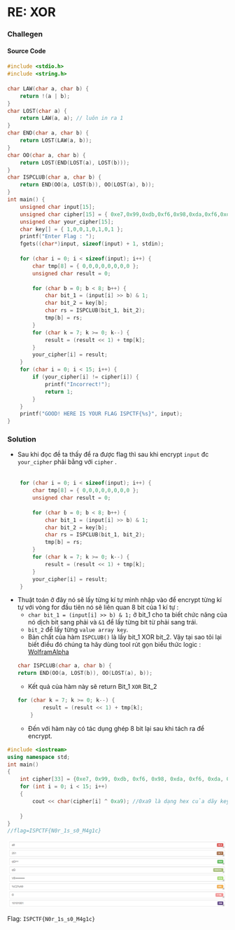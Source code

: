 # RE: XOR

### Challegen

#### Source Code

```c++
#include <stdio.h>
#include <string.h>

char LAW(char a, char b) {
    return !(a | b); 
}
char LOST(char a) {
    return LAW(a, a); // luôn in ra 1
}
char END(char a, char b) {
    return LOST(LAW(a, b));
}
char OO(char a, char b) {
    return LOST(END(LOST(a), LOST(b)));
}
char ISPCLUB(char a, char b) {
    return END(OO(a, LOST(b)), OO(LOST(a), b));
}
int main() {
    unsigned char input[15];
    unsigned char cipher[15] = { 0xe7,0x99,0xdb,0xf6,0x98,0xda,0xf6,0xda,0x99,0xf6,0xe4,0x9d,0xce,0x98,0xca };
    unsigned char your_cipher[15];
    char key[] = { 1,0,0,1,0,1,0,1 };
    printf("Enter Flag : ");
    fgets((char*)input, sizeof(input) + 1, stdin);

    for (char i = 0; i < sizeof(input); i++) {
        char tmp[8] = { 0,0,0,0,0,0,0,0 };
        unsigned char result = 0;

        for (char b = 0; b < 8; b++) {
            char bit_1 = (input[i] >> b) & 1;
            char bit_2 = key[b];
            char rs = ISPCLUB(bit_1, bit_2);
            tmp[b] = rs;
        }
        for (char k = 7; k >= 0; k--) {
            result = (result << 1) + tmp[k];
        }
        your_cipher[i] = result;
    }
    for (char i = 0; i < 15; i++) {
        if (your_cipher[i] != cipher[i]) {
            printf("Incorrect!");
            return 1;
        }
    }
    printf("GOOD! HERE IS YOUR FLAG ISPCTF{%s}", input);
}
```

### Solution

- Sau khi đọc đề ta thấy để ra được flag thì sau khi encrypt `input` đc `your_cipher` phải bằng với `cipher` .

```c++

    for (char i = 0; i < sizeof(input); i++) {
        char tmp[8] = { 0,0,0,0,0,0,0,0 };
        unsigned char result = 0;

        for (char b = 0; b < 8; b++) {
            char bit_1 = (input[i] >> b) & 1;
            char bit_2 = key[b];
            char rs = ISPCLUB(bit_1, bit_2);
            tmp[b] = rs;
        }
        for (char k = 7; k >= 0; k--) {
            result = (result << 1) + tmp[k];
        }
        your_cipher[i] = result;
    }
```

- Thuật toán ở đây nó sẽ lấy từng kí tự mình nhập vào để encrypt
từng kí tự với vòng for đầu tiên nó sẽ liên quan 8 bit của 1 kí tự :
    +  `char bit_1 = (input[i] >> b) & 1;` ở bit_1 cho ta biết chức năng của nó dịch bit sang phải và `&1` để lấy từng bit từ phải sang trái.
    + `bit_2` để lấy từng `value array key`.
    + Bản chất của hàm `ISPCLUB()` là lấy bit_1 XOR  bit_2. Vậy tại sao tôi lại biết điều đó chúng ta hãy dùng tool rút gọn biểu thức logic : [WolframAlpha](https://www.wolframalpha.com/input?i=simplify+%28X+%7C%7C+Y%29+%7C%7C+X+%26%26+Y+%7C%7C+Y&fbclid=IwAR2rgIOZtSEbD7cuylLdqP6IrTIRA8A0waK4dJZ-atbSOfM9MG1M8vLvCaE)
    ```c++
    char ISPCLUB(char a, char b) {
    return END(OO(a, LOST(b)), OO(LOST(a), b));
    ```
    +  Kết quả của hàm này sẽ return Bit_1 `XOR` Bit_2
    ```c++
    for (char k = 7; k >= 0; k--) {
            result = (result << 1) + tmp[k];
        }
    ```
    + Đến với hàm này có tác dụng ghép 8 bit lại sau khi tách ra để encrypt.

```c++
#include <iostream>
using namespace std;
int main()
{
    int cipher[33] = {0xe7, 0x99, 0xdb, 0xf6, 0x98, 0xda, 0xf6, 0xda, 0x99, 0xf6, 0xe4, 0x9d, 0xce, 0x98, 0xca};
    for (int i = 0; i < 15; i++)
    {
        cout << char(cipher[i] ^ 0xa9); //0xa9 là dạng hex của dãy key[]={1,0,0,1,0,1,0,1} mình sẽ đảo ngược chuỗi key ta sẽ đc dạng hex 0xa9
        
    }
}
//flag=ISPCTF{N0r_1s_s0_M4g1c}
```
![img](https://github.com/kienzx203/Write_upCTF/blob/main/image/Screenshot%202022-10-20%20112646.png)

Flag: `ISPCTF{N0r_1s_s0_M4g1c}`
